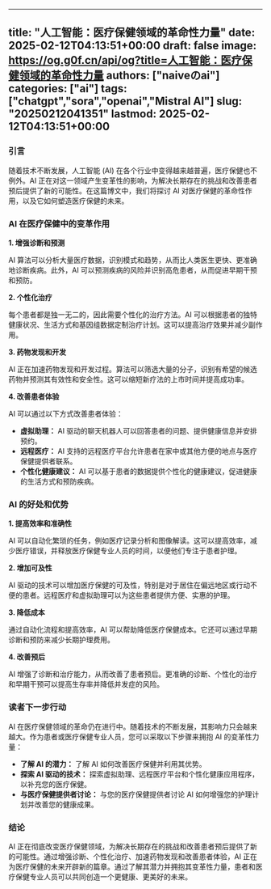 
---
title: "人工智能：医疗保健领域的革命性力量"
date: 2025-02-12T04:13:51+00:00
draft: false
image: https://og.g0f.cn/api/og?title=人工智能：医疗保健领域的革命性力量
authors: ["naiveのai"]
categories: ["ai"]
tags: ["chatgpt","sora","openai","Mistral AI"]
slug: "20250212041351"
lastmod: 2025-02-12T04:13:51+00:00
---
### 引言

随着技术不断发展，人工智能 (AI) 在各个行业中变得越来越普遍，医疗保健也不例外。AI 正在对这一领域产生变革性的影响，为解决长期存在的挑战和改善患者预后提供了新的可能性。在这篇博文中，我们将探讨 AI 对医疗保健的革命性作用，以及它如何塑造医疗保健的未来。

### AI 在医疗保健中的变革作用

**1. 增强诊断和预测**

AI 算法可以分析大量医疗数据，识别模式和趋势，从而比人类医生更快、更准确地诊断疾病。此外，AI 可以预测疾病的风险并识别高危患者，从而促进早期干预和预防。

**2. 个性化治疗**

每个患者都是独一无二的，因此需要个性化的治疗方法。AI 可以根据患者的独特健康状况、生活方式和基因组数据定制治疗计划。这可以提高治疗效果并减少副作用。

**3. 药物发现和开发**

AI 正在加速药物发现和开发过程。算法可以筛选大量的分子，识别有希望的候选药物并预测其有效性和安全性。这可以缩短新疗法的上市时间并提高成功率。

**4. 改善患者体验**

AI 可以通过以下方式改善患者体验：

- **虚拟助理：** AI 驱动的聊天机器人可以回答患者的问题、提供健康信息并安排预约。
- **远程医疗：** AI 支持的远程医疗平台允许患者在家中或其他方便的地点与医疗保健提供者联系。
- **个性化健康建议：** AI 可以基于患者的数据提供个性化的健康建议，促进健康的生活方式和预防疾病。

### AI 的好处和优势

**1. 提高效率和准确性**

AI 可以自动化繁琐的任务，例如医疗记录分析和图像解读。这可以提高效率，减少医疗错误，并释放医疗保健专业人员的时间，以便他们专注于患者护理。

**2. 增加可及性**

AI 驱动的技术可以增加医疗保健的可及性，特别是对于居住在偏远地区或行动不便的患者。远程医疗和虚拟助理可以为这些患者提供方便、实惠的护理。

**3. 降低成本**

通过自动化流程和提高效率，AI 可以帮助降低医疗保健成本。它还可以通过早期诊断和预防来减少长期护理费用。

**4. 改善预后**

AI 增强了诊断和治疗能力，从而改善了患者预后。更准确的诊断、个性化的治疗和早期干预可以提高生存率并降低并发症的风险。

### 读者下一步行动

AI 在医疗保健领域的革命仍在进行中。随着技术的不断发展，其影响力只会越来越大。作为患者或医疗保健专业人员，您可以采取以下步骤来拥抱 AI 的变革性力量：

- **了解 AI 的潜力：** 了解 AI 如何改善医疗保健并利用其优势。
- **探索 AI 驱动的技术：** 探索虚拟助理、远程医疗平台和个性化健康应用程序，以补充您的医疗保健。
- **与医疗保健提供者讨论：** 与您的医疗保健提供者讨论 AI 如何增强您的护理计划并改善您的健康成果。

### 结论

AI 正在彻底改变医疗保健领域，为解决长期存在的挑战和改善患者预后提供了新的可能性。通过增强诊断、个性化治疗、加速药物发现和改善患者体验，AI 正在为医疗保健的未来开辟新的篇章。通过了解其潜力并拥抱其变革性力量，患者和医疗保健专业人员可以共同创造一个更健康、更美好的未来。